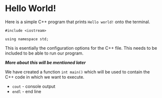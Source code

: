 # Hello World! #

Here is a simple C++ program that prints `Hello world!` onto the terminal.

```
#include <iostream>

using namespace std;
```
This is esentially the configuration options for the C++ file.  This needs to be included to be able to run our program.

***More about this will be mentioned later***

We have created a function `int main()` which will be used to contain the C++ code in which we want to execute.

- `cout` - console output
- `endl` - end line
